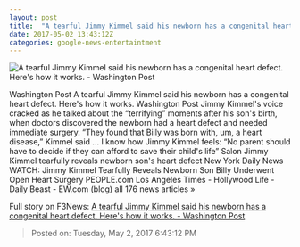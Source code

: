 ```yaml
---
layout: post
title:  "A tearful Jimmy Kimmel said his newborn has a congenital heart defect. Here's how it works. - Washington Post"
date: 2017-05-02 13:43:12Z
categories: google-news-entertaintment
---
```


![A tearful Jimmy Kimmel said his newborn has a congenital heart defect. Here's how it works. - Washington Post](https://images.washingtonpost.com/?url=http://img.washingtonpost.com/news/to-your-health/wp-content/uploads/sites/26/2017/05/coma.png&w=1484&op=resize&opt=1&filter=antialias)

Washington Post A tearful Jimmy Kimmel said his newborn has a congenital heart defect. Here's how it works. Washington Post Jimmy Kimmel's voice cracked as he talked about the “terrifying” moments after his son's birth, when doctors discovered the newborn had a heart defect and needed immediate surgery. “They found that Billy was born with, um, a heart disease,” Kimmel said ... I know how Jimmy Kimmel feels: “No parent should have to decide if they can afford to save their child's life” Salon Jimmy Kimmel tearfully reveals newborn son's heart defect New York Daily News WATCH: Jimmy Kimmel Tearfully Reveals Newborn Son Billy Underwent Open Heart Surgery PEOPLE.com Los Angeles Times - Hollywood Life - Daily Beast - EW.com (blog) all 176 news articles »


Full story on F3News: [A tearful Jimmy Kimmel said his newborn has a congenital heart defect. Here's how it works. - Washington Post](http://www.f3nws.com/n/TCyQ3B)

> Posted on: Tuesday, May 2, 2017 6:43:12 PM
